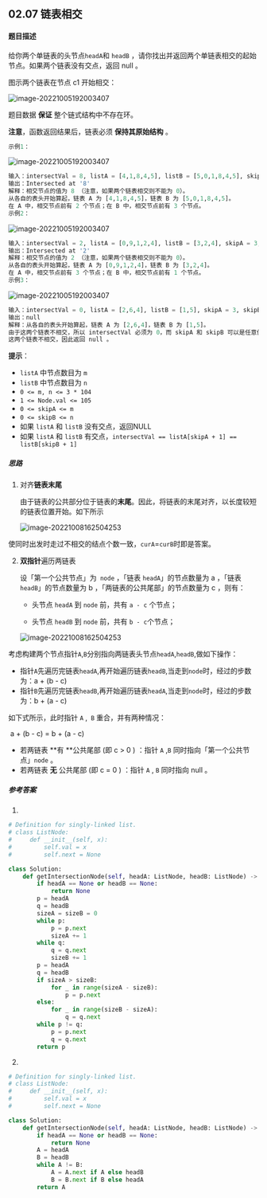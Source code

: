 ## 02.07 链表相交

#### 题目描述

给你两个单链表的头节点` headA `和 `headB` ，请你找出并返回两个单链表相交的起始节点。如果两个链表没有交点，返回 null 。

图示两个链表在节点 c1 开始相交：

![image-20221005192003407](https://assets.leetcode-cn.com/aliyun-lc-upload/uploads/2018/12/14/160_statement.png)



题目数据 **保证** 整个链式结构中不存在环。

**注意**，函数返回结果后，链表必须 **保持其原始结构** 。

```python
示例1：
```

![image-20221005192003407](https://assets.leetcode.com/uploads/2018/12/13/160_example_1.png)

```python
输入：intersectVal = 8, listA = [4,1,8,4,5], listB = [5,0,1,8,4,5], skipA = 2, skipB = 3
输出：Intersected at '8'
解释：相交节点的值为 8 （注意，如果两个链表相交则不能为 0）。
从各自的表头开始算起，链表 A 为 [4,1,8,4,5]，链表 B 为 [5,0,1,8,4,5]。
在 A 中，相交节点前有 2 个节点；在 B 中，相交节点前有 3 个节点。
示例2：
```

![image-20221005192003407](https://assets.leetcode.com/uploads/2018/12/13/160_example_2.png)

```python
输入：intersectVal = 2, listA = [0,9,1,2,4], listB = [3,2,4], skipA = 3, skipB = 1
输出：Intersected at '2'
解释：相交节点的值为 2 （注意，如果两个链表相交则不能为 0）。
从各自的表头开始算起，链表 A 为 [0,9,1,2,4]，链表 B 为 [3,2,4]。
在 A 中，相交节点前有 3 个节点；在 B 中，相交节点前有 1 个节点。
示例3：
```

![image-20221005192003407](https://assets.leetcode.com/uploads/2018/12/13/160_example_3.png)

```python
输入：intersectVal = 0, listA = [2,6,4], listB = [1,5], skipA = 3, skipB = 2
输出：null
解释：从各自的表头开始算起，链表 A 为 [2,6,4]，链表 B 为 [1,5]。
由于这两个链表不相交，所以 intersectVal 必须为 0，而 skipA 和 skipB 可以是任意值。
这两个链表不相交，因此返回 null 。
```

**提示**：

- `listA` 中节点数目为 `m`
- `listB` 中节点数目为 `n`
- `0 <= m, n <= 3 * 104`
- `1 <= Node.val <= 105`
- `0 <= skipA <= m`
- `0 <= skipB <= n`
- 如果 `listA` 和 `listB` 没有交点，返回NULL
- 如果 `listA` 和 `listB` 有交点，`intersectVal == listA[skipA + 1] == listB[skipB + 1]`

##### 思路

1. 对齐**链表末尾**

   由于链表的公共部分位于链表的**末尾**。因此，将链表的末尾对齐，以长度较短的链表位置开始。如下所示

   ![image-20221008162504253](C:\Users\mubai\AppData\Roaming\Typora\typora-user-images\image-20221008162504253.png)

​	使同时出发时走过不相交的结点个数一致，`curA`=`curB`时即是答案。

2. **双指针**遍历两链表

   设「第一个公共节点」为` node` ，「链表 `headA`」的节点数量为 a ，「链表 `headB`」的节点数量为 b ，「两链表的公共尾部」的节点数量为 c ，则有：

   - 头节点 `headA` 到 `node` 前，共有 `a - c` 个节点；

   - 头节点 `headB` 到 `node` 前，共有 `b - c`个节点；

   ![image-20221008162504253](https://pic.leetcode-cn.com/1615224578-EBRtwv-Picture1.png)

考虑构建两个节点指针`A`,`B`分别指向两链表头节点`headA`,`headB`,做如下操作：

- 指针`A`先遍历完链表`headA`,再开始遍历链表`headB`,当走到`node`时，经过的步数为：a + (b - c)
- 指针`B`先遍历完链表`headB`,再开始遍历链表`headA`,当走到`node`时，经过的步数为：b + (a - c)

如下式所示，此时指针 `A` ,` B` 重合，并有两种情况：

​							a + (b - c) = b + (a - c)

- 若两链表 **有 **公共尾部 (即 c > 0 ) ：指针 `A` ,`B` 同时指向「第一个公共节点」`node` 。
- 若两链表 **无** 公共尾部 (即 c = 0 ) ：指针 `A` , `B` 同时指向 null 。

##### 参考答案

1.

```python
# Definition for singly-linked list.
# class ListNode:
#     def __init__(self, x):
#         self.val = x
#         self.next = None

class Solution:
    def getIntersectionNode(self, headA: ListNode, headB: ListNode) -> ListNode:
        if headA == None or headB == None:
            return None
        p = headA
        q = headB
        sizeA = sizeB = 0
        while p:
            p = p.next
            sizeA += 1
        while q:
            q = q.next
            sizeB += 1
        p = headA
        q = headB
        if sizeA > sizeB:
            for _ in range(sizeA - sizeB):
                p = p.next
        else:
            for _ in range(sizeB - sizeA):
                q = q.next
        while p != q:
            p = p.next
            q = q.next
        return p
```

2.

```python
# Definition for singly-linked list.
# class ListNode:
#     def __init__(self, x):
#         self.val = x
#         self.next = None

class Solution:
    def getIntersectionNode(self, headA: ListNode, headB: ListNode) -> ListNode:
        if headA == None or headB == None:
            return None
        A = headA
        B = headB
        while A != B:
            A = A.next if A else headB
            B = B.next if B else headA
        return A
```

